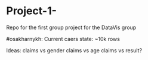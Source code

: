 # Project-1-
Repo for the first group project for the DataVis group


#osakharnykh:
Current caers state: ~10k rows 

Ideas:
claims vs gender
claims vs age
claims vs result?
